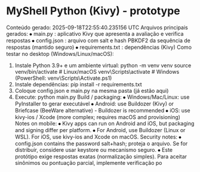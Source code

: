 #  MyShell Python (Kivy) - prototype
Conteúdo gerado: 2025-09-18T22:55:40.235156 UTC
Arquivos principais gerados:
⦁	main.py          : aplicativo Kivy que apresenta a avaliação e verifica respostas
⦁	config.json      : arquivo com salt e hash PBKDF2 da sequência de respostas (mantido seguro)
⦁	requirements.txt : dependências (Kivy)
Como testar no desktop (Windows/Linux/macOS):
1.	Instale Python 3.9+ e um ambiente virtual:
python -m venv venv
source venv/bin/activate   # Linux/macOS
venv\Scripts\activate    # Windows (PowerShell: venv\Scripts\Activate.ps1)
2.	Instale dependências:
pip install -r requirements.txt
3.	Coloque config.json e main.py na mesma pasta (já estão aqui)
4.	Execute:
python main.py
Build / packaging:
⦁	Windows/Mac/Linux: use PyInstaller to gerar executável
⦁	Android: use Buildozer (Kivy) or Briefcase (BeeWare alternative) - Buildozer is recommended
⦁	iOS: use kivy-ios / Xcode (more complex; requires macOS and provisioning)
Notes on mobile:
⦁	Kivy apps can run on Android and iOS, but packaging and signing differ per platform.
⦁	For Android, use Buildozer (Linux or WSL). For iOS, use kivy-ios and Xcode on macOS.
Security notes:
⦁	config.json contains the password salt+hash; proteja o arquivo. Se for distribuir, considere usar keystore ou mecanismo seguro.
⦁	Este protótipo exige respostas exatas (normalização simples). Para aceitar sinônimos ou pontuação parcial, implemente verificação po
